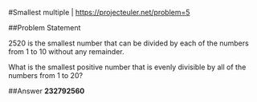 #Smallest multiple | https://projecteuler.net/problem=5

##Problem Statement

2520 is the smallest number that can be divided by each of the numbers from 1 to 10 without any remainder.

What is the smallest positive number that is evenly divisible by all of the numbers from 1 to 20?


##Answer
**232792560**

